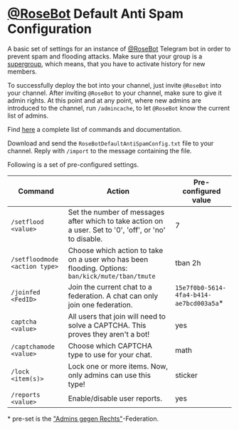 # [@RoseBot](https://missrose.org/) Default Anti Spam Configuration

A basic set of settings for an instance of [@RoseBot](https://missrose.org/) Telegram bot in order to prevent spam and flooding attacks. Make sure that your group is a [supergroup](https://telegram.org/blog/supergroups5k), which means, that you have to activate history for new members.

To successfully deploy the bot into your channel, just invite ```@RoseBot``` into your channel.
After inviting ```@RoseBot``` to your channel, make sure to give it admin rights. At this point and at any point, where new admins are introduced to the channel, run ```/admincache```, to let ```@RoseBot``` know the current list of admins.

Find [here](https://missrose.org/guide/) a complete list of commands and documentation.

Download and send the ```RoseBotDefaultAntiSpamConfig.txt``` file to your channel. Reply with ```/import``` to the message containing the file.

Following is a set of pre-configured settings.

Command | Action | Pre-configured value 
------------ | ------------- | -------------
```/setflood <value>``` | Set the number of messages after which to take action on a user. Set to '0', 'off', or 'no' to disable. | 7
```/setfloodmode <action type>``` | Choose which action to take on a user who has been flooding. Options: ```ban/kick/mute/tban/tmute``` | tban 2h
```/joinfed <FedID>``` | Join the current chat to a federation. A chat can only join one federation. | ```15e7f0b0-5614-4fa4-b414-ae7bcd003a5a```*
```captcha <value>```| All users that join will need to solve a CAPTCHA. This proves they aren't a bot! | yes
```/captchamode <value>```| Choose which CAPTCHA type to use for your chat. | math
```/lock <item(s)>``` | Lock one or more items. Now, only admins can use this type! | sticker
```/reports <value>``` | Enable/disable user reports. | yes

\* pre-set is the ["Admins gegen Rechts"](https://t.me/GegenRechts)-Federation.
